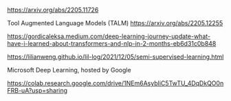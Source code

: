 https://arxiv.org/abs/2205.11726

Tool Augmented Language Models (TALM)
https://arxiv.org/abs/2205.12255


https://gordicaleksa.medium.com/deep-learning-journey-update-what-have-i-learned-about-transformers-and-nlp-in-2-months-eb6d31c0b848

https://lilianweng.github.io/lil-log/2021/12/05/semi-supervised-learning.html

Microsoft Deep Learning, hosted by Google

https://colab.research.google.com/drive/1NEm6AsybIiC5TwTU_4DqDkQO0nFRB-uA?usp=sharing

